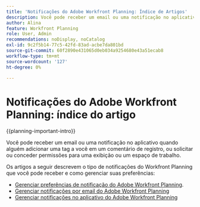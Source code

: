 ```yaml
---
title: 'Notificações do Adobe Workfront Planning: Índice de Artigos'
description: Você pode receber um email ou uma notificação no aplicativo quando alguém adicionar uma tag a você em um comentário de registro, ou solicitar ou conceder permissões para uma exibição ou um espaço de trabalho. Os artigos a seguir descrevem o tipo de notificações do Workfront Planning que você pode receber e como gerenciar suas preferências de notificações.
author: Alina
feature: Workfront Planning
role: User, Admin
recommendations: noDisplay, noCatalog
exl-id: 9c2f5b14-77c5-42fd-83ad-acbe7da801bd
source-git-commit: 60f2890e431065d0eb034a9254680e43a51ecab8
workflow-type: tm+mt
source-wordcount: '127'
ht-degree: 0%

---
```



# Notificações do Adobe Workfront Planning: índice do artigo

<!--add this to major TOC and Planning article index-->

{{planning-important-intro}}

Você pode receber um email ou uma notificação no aplicativo quando alguém adicionar uma tag a você em um comentário de registro, ou solicitar ou conceder permissões para uma exibição ou um espaço de trabalho.

Os artigos a seguir descrevem o tipo de notificações do Workfront Planning que você pode receber e como gerenciar suas preferências:

* [Gerenciar preferências de notificação do Adobe Workfront Planning](/help/quicksilver/planning/notifications/manage-notification-preferences.md).
* [Gerenciar notificações por email do Adobe Workfront Planning](/help/quicksilver/planning/notifications/manage-planning-email-notifications.md)
* [Gerenciar notificações no aplicativo do Adobe Workfront Planning](/help/quicksilver/planning/notifications/manage-planning-in-app-notifications.md)
